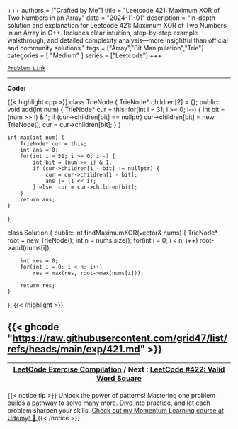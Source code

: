 
+++
authors = ["Crafted by Me"]
title = "Leetcode 421: Maximum XOR of Two Numbers in an Array"
date = "2024-11-01"
description = "In-depth solution and explanation for Leetcode 421: Maximum XOR of Two Numbers in an Array in C++. Includes clear intuition, step-by-step example walkthrough, and detailed complexity analysis—more insightful than official and community solutions."
tags = ["Array","Bit Manipulation","Trie"]
categories = [
    "Medium"
]
series = ["Leetcode"]
+++



[`Problem Link`](https://leetcode.com/problems/maximum-xor-of-two-numbers-in-an-array/description/)

---

**Code:**

{{< highlight cpp >}}
class TrieNode {
    TrieNode* children[2] = {};
public:    
    void add(int num) {
        TrieNode* cur = this;
        for(int i = 31; i >= 0; i--) {
            int bit = (num >> i) & 1;
            if (cur->children[bit] == nullptr)
                cur->children[bit] = new TrieNode();
            cur = cur->children[bit];
        }
    }

    int max(int num) {
        TrieNode* cur = this;
        int ans = 0;
        for(int i = 31; i >= 0; i--) {
            int bit = (num >> i) & 1;
            if (cur->children[1 - bit] != nullptr) {
                cur = cur->children[1 - bit];
                ans |= (1 << i);
            } else  cur = cur->children[bit];
        }
        return ans;
    }    
};

class Solution {
public:
    int findMaximumXOR(vector<int>& nums) {
        TrieNode* root = new TrieNode();
        int n = nums.size();
        for(int i = 0; i < n; i++)
            root->add(nums[i]);
        
        int res = 0;
        for(int i = 0; i < n; i++)
            res = max(res, root->max(nums[i]));
        
        return res;
    }
};
{{< /highlight >}}

{{< ghcode "https://raw.githubusercontent.com/grid47/list/refs/heads/main/exp/421.md" >}}
---

| [LeetCode Exercise Compilation](https://grid47.xyz/leetcode/) / Next : [LeetCode #422: Valid Word Square](https://grid47.xyz/posts/leetcode_422) |
| --- |
{{< notice tip >}}
Unlock the power of patterns! Mastering one problem builds a pathway to solve many more. Dive into practice, and let each problem sharpen your skills. [Check out my Momentum Learning course at Udemy! 🚀 ](https://www.udemy.com/course/algorithms-and-data-structures-in-cpp/)
{{< /notice >}}

